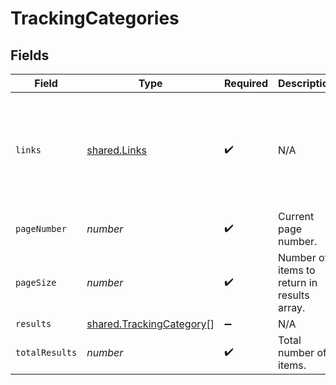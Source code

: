 # TrackingCategories


## Fields

| Field                                                                                             | Type                                                                                              | Required                                                                                          | Description                                                                                       | Example                                                                                           |
| ------------------------------------------------------------------------------------------------- | ------------------------------------------------------------------------------------------------- | ------------------------------------------------------------------------------------------------- | ------------------------------------------------------------------------------------------------- | ------------------------------------------------------------------------------------------------- |
| `links`                                                                                           | [shared.Links](../../../sdk/models/shared/links.md)                                               | :heavy_check_mark:                                                                                | N/A                                                                                               | {<br/>"self": {<br/>"href": "/companies"<br/>},<br/>"current": {<br/>"href": "/companies?page=1\u0026pageSize=10"<br/>}<br/>} |
| `pageNumber`                                                                                      | *number*                                                                                          | :heavy_check_mark:                                                                                | Current page number.                                                                              |                                                                                                   |
| `pageSize`                                                                                        | *number*                                                                                          | :heavy_check_mark:                                                                                | Number of items to return in results array.                                                       |                                                                                                   |
| `results`                                                                                         | [shared.TrackingCategory](../../../sdk/models/shared/trackingcategory.md)[]                       | :heavy_minus_sign:                                                                                | N/A                                                                                               |                                                                                                   |
| `totalResults`                                                                                    | *number*                                                                                          | :heavy_check_mark:                                                                                | Total number of items.                                                                            |                                                                                                   |